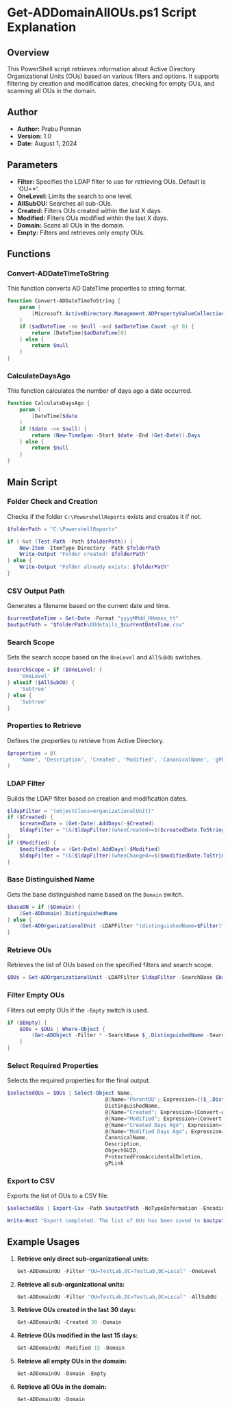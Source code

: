 
# Get-ADDomainAllOUs.ps1 Script Explanation

## Overview

This PowerShell script retrieves information about Active Directory Organizational Units (OUs) based on various filters and options. It supports filtering by creation and modification dates, checking for empty OUs, and scanning all OUs in the domain.

## Author

- **Author:** Prabu Ponnan
- **Version:** 1.0
- **Date:** August 1, 2024

## Parameters

- **Filter:** Specifies the LDAP filter to use for retrieving OUs. Default is 'OU=*'.
- **OneLevel:** Limits the search to one level.
- **AllSubOU:** Searches all sub-OUs.
- **Created:** Filters OUs created within the last X days.
- **Modified:** Filters OUs modified within the last X days.
- **Domain:** Scans all OUs in the domain.
- **Empty:** Filters and retrieves only empty OUs.

## Functions

### Convert-ADDateTimeToString

This function converts AD DateTime properties to string format.

```powershell
function Convert-ADDateTimeToString {
    param (
        [Microsoft.ActiveDirectory.Management.ADPropertyValueCollection]$adDateTime
    )
    if ($adDateTime -ne $null -and $adDateTime.Count -gt 0) {
        return [DateTime]$adDateTime[0]
    } else {
        return $null
    }
}
```

### CalculateDaysAgo

This function calculates the number of days ago a date occurred.

```powershell
function CalculateDaysAgo {
    param (
        [DateTime]$date
    )
    if ($date -ne $null) {
        return (New-TimeSpan -Start $date -End (Get-Date)).Days
    } else {
        return $null
    }
}
```

## Main Script

### Folder Check and Creation

Checks if the folder `C:\PowershellReports` exists and creates it if not.

```powershell
$folderPath = "C:\PowershellReports"

if (-Not (Test-Path -Path $folderPath)) {
    New-Item -ItemType Directory -Path $folderPath
    Write-Output "Folder created: $folderPath"
} else {
    Write-Output "Folder already exists: $folderPath"
}
```

### CSV Output Path

Generates a filename based on the current date and time.

```powershell
$currentDateTime = Get-Date -Format "yyyyMMdd_HHmmss_tt"
$outputPath = "$folderPath\OUdetails_$currentDateTime.csv"
```

### Search Scope

Sets the search scope based on the `OneLevel` and `AllSubOU` switches.

```powershell
$searchScope = if ($OneLevel) {
    'OneLevel'
} elseif ($AllSubOU) {
    'Subtree'
} else {
    'Subtree'
}
```

### Properties to Retrieve

Defines the properties to retrieve from Active Directory.

```powershell
$properties = @(
    'Name', 'Description', 'Created', 'Modified', 'CanonicalName', 'gPLink', 'DistinguishedName', 'ObjectGUID', 'ProtectedFromAccidentalDeletion'
)
```

### LDAP Filter

Builds the LDAP filter based on creation and modification dates.

```powershell
$ldapFilter = "(objectClass=organizationalUnit)"
if ($Created) {
    $createdDate = (Get-Date).AddDays(-$Created)
    $ldapFilter = "(&($ldapFilter)(whenCreated>=$($createdDate.ToString('yyyyMMddHHmmss.0Z'))))"
}
if ($Modified) {
    $modifiedDate = (Get-Date).AddDays(-$Modified)
    $ldapFilter = "(&($ldapFilter)(whenChanged>=$($modifiedDate.ToString('yyyyMMddHHmmss.0Z'))))"
}
```

### Base Distinguished Name

Gets the base distinguished name based on the `Domain` switch.

```powershell
$baseDN = if ($Domain) {
    (Get-ADDomain).DistinguishedName
} else {
    (Get-ADOrganizationalUnit -LDAPFilter "(distinguishedName=$Filter)").DistinguishedName
}
```

### Retrieve OUs

Retrieves the list of OUs based on the specified filters and search scope.

```powershell
$OUs = Get-ADOrganizationalUnit -LDAPFilter $ldapFilter -SearchBase $baseDN -SearchScope $searchScope -Properties $properties | Where-Object { $_.Name -ne "Domain Controllers" }
```

### Filter Empty OUs

Filters out empty OUs if the `-Empty` switch is used.

```powershell
if ($Empty) {
    $OUs = $OUs | Where-Object {
        (Get-ADObject -Filter * -SearchBase $_.DistinguishedName -SearchScope OneLevel).Count -eq 0
    }
}
```

### Select Required Properties

Selects the required properties for the final output.

```powershell
$selectedOUs = $OUs | Select-Object Name,
                                @{Name='ParentOU'; Expression={($_.DistinguishedName -replace '^OU=[^,]+,', '')}},
                                DistinguishedName,
                                @{Name="Created"; Expression={Convert-ADDateTimeToString $_.Created}},
                                @{Name="Modified"; Expression={Convert-ADDateTimeToString $_.Modified}},
                                @{Name="Created Days Ago"; Expression={CalculateDaysAgo $_.Created}},
                                @{Name="Modified Days Ago"; Expression={CalculateDaysAgo $_.Modified}},
                                CanonicalName,
                                Description,
                                ObjectGUID,
                                ProtectedFromAccidentalDeletion,
                                gPLink
```

### Export to CSV

Exports the list of OUs to a CSV file.

```powershell
$selectedOUs | Export-Csv -Path $outputPath -NoTypeInformation -Encoding utf8

Write-Host "Export completed. The list of OUs has been saved to $outputPath"
```

## Example Usages

1. **Retrieve only direct sub-organizational units:**
   ```powershell
   Get-ADDomainOU -Filter "OU=TestLab,DC=TestLab,DC=Local" -OneLevel
   ```

2. **Retrieve all sub-organizational units:**
   ```powershell
   Get-ADDomainOU -Filter "OU=TestLab,DC=TestLab,DC=Local" -AllSubOU
   ```

3. **Retrieve OUs created in the last 30 days:**
   ```powershell
   Get-ADDomainOU -Created 30 -Domain
   ```
   
4. **Retrieve OUs modified in the last 15 days:**
   ```powershell
   Get-ADDomainOU -Modified 15 -Domain
   ```

5. **Retrieve all empty OUs in the domain:**
   ```powershell
   Get-ADDomainOU -Domain -Empty
   ```

6. **Retrieve all OUs in the domain:**
   ```powershell
   Get-ADDomainOU -Domain
   ```